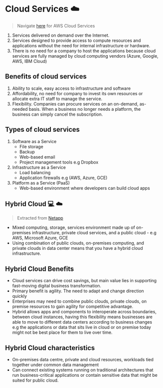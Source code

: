 # Cloud Services :cloud:

> Navigate [here](aws.md) for AWS Cloud Services

1. Services delivered on demand over the Internet.
2. Services designed to provide access to compute resources and applications without the need for internal infrastructure or hardware.
3. There is no need for a company to host the applications because cloud services are fully managed by cloud computing vendors (Azure, Google, AWS, IBM Cloud)

## Benefits of cloud services
1. Ability to scale, easy access to infrastructure and software
2. Affordability, no need for company to invest its own resources or allocate extra IT staff to manage the service.
3. Flexibility. Companies can procure services on an on-demand, as-needed basis. When a business no longer needs a platform, the business can simply cancel the subscription. 

## Types of cloud services
1. Software as a Service 
    - File storage
    - Backup
    - Web-based email
    - Project management tools 
    e.g Dropbox
2. Infrastructure as a Service
    - Load balancing
    - Application firewalls
    e.g (AWS, Azure, GCE)
3. Platform as a Service (PaaS)
    - Web-based environment where developers can build cloud apps
    
## Hybrid Cloud :computer: :cloud:
> Extracted from [Netapp](https://www.netapp.com/us/info/what-is-hybrid-cloud.aspx#:~:text=Hybrid%20cloud%20refers%20to%20a,orchestration%20among%20the%20various%20platforms.)
- Mixed computing, storage, services environment made up of on-premises infrastructure, private cloud services, and a public cloud - e.g AWS, Microsoft Azure, GCE
- Using combination of public clouds, on-premises computing, and private clouds in data center means that you have a hybrid cloud infrastructure.    

## Hybrid Cloud Benefits
- Cloud services can drive cost savings, but main value lies in supporting fast-moving digital business transformation.
- Primary benefit is agility. The need to adapt and change direction quickly
- Enterprises may need to combine public clouds, private clouds, on premise resources to gain agility for competitive advantage.
- Hybrid allows apps and components to interoperate across boundaries, between cloud instances, having this flexibility means businesses are able to move to different data centers according to business changes e.g the applications or data that sits live in cloud or on premise today might not be best place for them to live over time.

## Hybrid Cloud characteristics
- On-premises data centre, private and cloud resources, workloads tied together under common data management
- Can connect existing systems running on traditional architectures that run business-critical applications or contain sensitive data that might be suited for public cloud.
